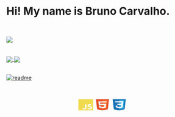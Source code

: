 <h1> Hi! My name is Bruno Carvalho. </h1>

<br>

  <a href="https://www.linkedin.com/in/bruno-carv-tryber/" target="_blank"><img src="https://img.shields.io/badge/-LinkedIn-%230077B5?style=for-the-badge&logo=linkedin&logoColor=white" target="_blank"></a> 

<br>

<div>
  <a href="https://github.com/brunocarv-dev">
  <img height="180em"   align="center" src="https://github-readme-stats.vercel.app/api?username=brunocarv-dev&show_icons=true&theme=react&include_all_commits=true&count_private=true"/>
  <img height="180em"  align="center" src="https://github-readme-stats.vercel.app/api/top-langs/?username=brunocarv-dev&layout=compact&langs_count=7&theme=react" />

</div>
 
<br>
  
[![readme](https://github-readme-stats.vercel.app/api/pin/?username=brunocarv-dev&repo=brunocarv-dev&theme=react)](https://github.com/brunocarv-dev/brunocarv-dev1)

<br>

<div  align="center"> 
  <div style="display: inline_block"><br>
  <img align="center" alt="Rafa-Js" height="30" width="40" src="https://raw.githubusercontent.com/devicons/devicon/master/icons/javascript/javascript-plain.svg">
  <img align="center" alt="HTML" height="30" width="40" src="https://raw.githubusercontent.com/devicons/devicon/master/icons/html5/html5-original.svg">
  <img align="center" alt="CSS" height="30" width="40" src="https://raw.githubusercontent.com/devicons/devicon/master/icons/css3/css3-original.svg">
</div>
